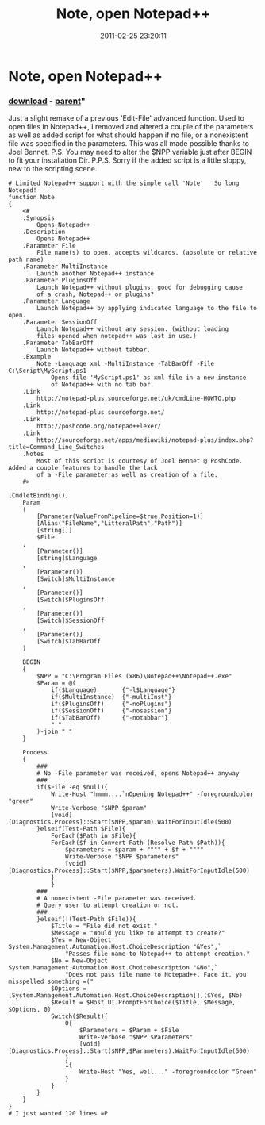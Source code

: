 ﻿---
pid:            2526
parent:         2525
children:       
poster:         Smobutter
title:          Note, open Notepad++
date:           2011-02-25 23:20:11
format:         posh
---

# Note, open Notepad++

### [download](2526.ps1) - [parent](2525.md)"

Just a slight remake of a previous 'Edit-File' advanced function.
Used to open files in Notepad++, I removed and altered a couple of the parameters as well as added script for what should happen if no file, or a nonexistent file was specified in the parameters.
This was all made possible thanks to Joel Bennet.
P.S. You may need to alter the $NPP variable just after BEGIN to fit your installation Dir.
P.P.S. Sorry if the added script is a little sloppy, new to the scripting scene.

```posh
# Limited Notepad++ support with the simple call 'Note'   So long Notepad!
function Note
{
	<#
	.Synopsis
		Opens Notepad++
	.Description
		Opens Notepad++
	.Parameter File
		File name(s) to open, accepts wildcards. (absolute or relative path name)
	.Parameter MultiInstance
		Launch another Notepad++ instance
	.Parameter PluginsOff
		Launch Notepad++ without plugins, good for debugging cause
		of a crash, Notepad++ or plugins?
	.Parameter Language
		Launch Notepad++ by applying indicated language to the file to open.
	.Parameter SessionOff
		Launch Notepad++ without any session. (without loading 
		files opened when notepad++ was last in use.)
	.Parameter TabBarOff
		Launch Notepad++ without tabbar.
	.Example
		Note -Language xml -MultiInstance -TabBarOff -File C:\Script\MyScript.ps1
			Opens file 'MyScript.ps1' as xml file in a new instance
			of Notepad++ with no tab bar.
	.Link
		http://notepad-plus.sourceforge.net/uk/cmdLine-HOWTO.php
	.Link
		http://notepad-plus.sourceforge.net/
	.Link
		http://poshcode.org/notepad++lexer/
	.Link
		http://sourceforge.net/apps/mediawiki/notepad-plus/index.php?title=Command_Line_Switches
	.Notes
		Most of this script is courtesy of Joel Bennet @ PoshCode. Added a couple features to handle the lack
		of a -File parameter as well as creation of a file.
	#>

[CmdletBinding()]
	Param
	(
		[Parameter(ValueFromPipeline=$true,Position=1)]
		[Alias("FileName","LitteralPath","Path")]
		[string[]]
		$File
	,
		[Parameter()]
		[string]$Language
	,
		[Parameter()]
		[Switch]$MultiInstance
	,
		[Parameter()]
		[Switch]$PluginsOff
	,
		[Parameter()]
		[Switch]$SessionOff
	,
		[Parameter()]
		[Switch]$TabBarOff
	)

	BEGIN
	{
		$NPP = "C:\Program Files (x86)\Notepad++\Notepad++.exe"
		$Param = @(
			if($Language)		{"-l$Language"}
			if($MultiInstance)	{"-multiInst"}
			if($PluginsOff)		{"-noPlugins"}
			if($SessionOff)		{"-nosession"}
			if($TabBarOff)		{"-notabbar"}
			" "
		)-join " "
	}
	
	Process
	{
		###
		# No -File parameter was received, opens Notepad++ anyway
		###
		if($File -eq $null){
			Write-Host "hmmm....`nOpening Notepad++" -foregroundcolor "green"
			Write-Verbose "$NPP $param"
			[void][Diagnostics.Process]::Start($NPP,$param).WaitForInputIdle(500)
		}elseif(Test-Path $File){
			ForEach($Path in $File){
			ForEach($f in Convert-Path (Resolve-Path $Path)){
				$parameters = $param + """" + $f + """"
				Write-Verbose "$NPP $parameters"
				[void][Diagnostics.Process]::Start($NPP,$parameters).WaitForInputIdle(500)
			}
			}
		###
		# A nonexistent -File parameter was received.
		# Query user to attempt creation or not.
		###
		}elseif(!(Test-Path $File)){
			$Title = "File did not exist."
			$Message = "Would you like to attempt to create?"
			$Yes = New-Object System.Management.Automation.Host.ChoiceDescription "&Yes",`
				"Passes file name to Notepad++ to attempt creation."
			$No = New-Object System.Management.Automation.Host.ChoiceDescription "&No",`
				"Does not pass file name to Notepad++. Face it, you misspelled something =("
			$Options = [System.Management.Automation.Host.ChoiceDescription[]]($Yes, $No)
			$Result = $Host.UI.PromptForChoice($Title, $Message, $Options, 0)
			Switch($Result){
				0{
					$Parameters = $Param + $File
					Write-Verbose "$NPP $Parameters"
					[void][Diagnostics.Process]::Start($NPP,$Parameters).WaitForInputIdle(500)
				}
				1{
					Write-Host "Yes, well..." -foregroundcolor "Green"
				}
			}
		}
	}
}
# I just wanted 120 lines =P
```
